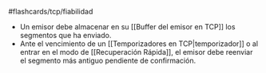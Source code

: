 #flashcards/tcp/fiabilidad 

- Un emisor debe almacenar en su [[Buffer del emisor en TCP]] los segmentos que ha enviado.
- Ante el vencimiento de un [[Temporizadores en TCP|temporizador]] o al entrar en el modo de [[Recuperación Rápida]], el emisor debe reenviar el segmento más antiguo pendiente de confirmación.
